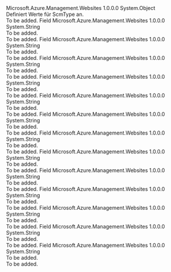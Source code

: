 <Type Name="ScmType" FullName="Microsoft.Azure.Management.WebSites.Models.ScmType">
  <TypeSignature Language="C#" Value="public static class ScmType" />
  <TypeSignature Language="ILAsm" Value=".class public auto ansi abstract sealed beforefieldinit ScmType extends System.Object" />
  <TypeSignature Language="DocId" Value="T:Microsoft.Azure.Management.WebSites.Models.ScmType" />
  <TypeSignature Language="VB.NET" Value="Public Class ScmType" />
  <TypeSignature Language="F#" Value="type ScmType = class" />
  <AssemblyInfo>
    <AssemblyName>Microsoft.Azure.Management.Websites</AssemblyName>
    <AssemblyVersion>1.0.0.0</AssemblyVersion>
  </AssemblyInfo>
  <Base>
    <BaseTypeName>System.Object</BaseTypeName>
  </Base>
  <Interfaces />
  <Docs>
    <summary>
            Definiert Werte für ScmType an.
            </summary>
    <remarks>To be added.</remarks>
  </Docs>
  <Members>
    <Member MemberName="BitbucketGit">
      <MemberSignature Language="C#" Value="public const string BitbucketGit;" />
      <MemberSignature Language="ILAsm" Value=".field public static literal string BitbucketGit" />
      <MemberSignature Language="DocId" Value="F:Microsoft.Azure.Management.WebSites.Models.ScmType.BitbucketGit" />
      <MemberSignature Language="VB.NET" Value="Public Const BitbucketGit As String " />
      <MemberSignature Language="F#" Value="val mutable BitbucketGit : string" Usage="Microsoft.Azure.Management.WebSites.Models.ScmType.BitbucketGit" />
      <MemberType>Field</MemberType>
      <AssemblyInfo>
        <AssemblyName>Microsoft.Azure.Management.Websites</AssemblyName>
        <AssemblyVersion>1.0.0.0</AssemblyVersion>
      </AssemblyInfo>
      <ReturnValue>
        <ReturnType>System.String</ReturnType>
      </ReturnValue>
      <Docs>
        <summary>To be added.</summary>
        <remarks>To be added.</remarks>
      </Docs>
    </Member>
    <Member MemberName="BitbucketHg">
      <MemberSignature Language="C#" Value="public const string BitbucketHg;" />
      <MemberSignature Language="ILAsm" Value=".field public static literal string BitbucketHg" />
      <MemberSignature Language="DocId" Value="F:Microsoft.Azure.Management.WebSites.Models.ScmType.BitbucketHg" />
      <MemberSignature Language="VB.NET" Value="Public Const BitbucketHg As String " />
      <MemberSignature Language="F#" Value="val mutable BitbucketHg : string" Usage="Microsoft.Azure.Management.WebSites.Models.ScmType.BitbucketHg" />
      <MemberType>Field</MemberType>
      <AssemblyInfo>
        <AssemblyName>Microsoft.Azure.Management.Websites</AssemblyName>
        <AssemblyVersion>1.0.0.0</AssemblyVersion>
      </AssemblyInfo>
      <ReturnValue>
        <ReturnType>System.String</ReturnType>
      </ReturnValue>
      <Docs>
        <summary>To be added.</summary>
        <remarks>To be added.</remarks>
      </Docs>
    </Member>
    <Member MemberName="CodePlexGit">
      <MemberSignature Language="C#" Value="public const string CodePlexGit;" />
      <MemberSignature Language="ILAsm" Value=".field public static literal string CodePlexGit" />
      <MemberSignature Language="DocId" Value="F:Microsoft.Azure.Management.WebSites.Models.ScmType.CodePlexGit" />
      <MemberSignature Language="VB.NET" Value="Public Const CodePlexGit As String " />
      <MemberSignature Language="F#" Value="val mutable CodePlexGit : string" Usage="Microsoft.Azure.Management.WebSites.Models.ScmType.CodePlexGit" />
      <MemberType>Field</MemberType>
      <AssemblyInfo>
        <AssemblyName>Microsoft.Azure.Management.Websites</AssemblyName>
        <AssemblyVersion>1.0.0.0</AssemblyVersion>
      </AssemblyInfo>
      <ReturnValue>
        <ReturnType>System.String</ReturnType>
      </ReturnValue>
      <Docs>
        <summary>To be added.</summary>
        <remarks>To be added.</remarks>
      </Docs>
    </Member>
    <Member MemberName="CodePlexHg">
      <MemberSignature Language="C#" Value="public const string CodePlexHg;" />
      <MemberSignature Language="ILAsm" Value=".field public static literal string CodePlexHg" />
      <MemberSignature Language="DocId" Value="F:Microsoft.Azure.Management.WebSites.Models.ScmType.CodePlexHg" />
      <MemberSignature Language="VB.NET" Value="Public Const CodePlexHg As String " />
      <MemberSignature Language="F#" Value="val mutable CodePlexHg : string" Usage="Microsoft.Azure.Management.WebSites.Models.ScmType.CodePlexHg" />
      <MemberType>Field</MemberType>
      <AssemblyInfo>
        <AssemblyName>Microsoft.Azure.Management.Websites</AssemblyName>
        <AssemblyVersion>1.0.0.0</AssemblyVersion>
      </AssemblyInfo>
      <ReturnValue>
        <ReturnType>System.String</ReturnType>
      </ReturnValue>
      <Docs>
        <summary>To be added.</summary>
        <remarks>To be added.</remarks>
      </Docs>
    </Member>
    <Member MemberName="Dropbox">
      <MemberSignature Language="C#" Value="public const string Dropbox;" />
      <MemberSignature Language="ILAsm" Value=".field public static literal string Dropbox" />
      <MemberSignature Language="DocId" Value="F:Microsoft.Azure.Management.WebSites.Models.ScmType.Dropbox" />
      <MemberSignature Language="VB.NET" Value="Public Const Dropbox As String " />
      <MemberSignature Language="F#" Value="val mutable Dropbox : string" Usage="Microsoft.Azure.Management.WebSites.Models.ScmType.Dropbox" />
      <MemberType>Field</MemberType>
      <AssemblyInfo>
        <AssemblyName>Microsoft.Azure.Management.Websites</AssemblyName>
        <AssemblyVersion>1.0.0.0</AssemblyVersion>
      </AssemblyInfo>
      <ReturnValue>
        <ReturnType>System.String</ReturnType>
      </ReturnValue>
      <Docs>
        <summary>To be added.</summary>
        <remarks>To be added.</remarks>
      </Docs>
    </Member>
    <Member MemberName="ExternalGit">
      <MemberSignature Language="C#" Value="public const string ExternalGit;" />
      <MemberSignature Language="ILAsm" Value=".field public static literal string ExternalGit" />
      <MemberSignature Language="DocId" Value="F:Microsoft.Azure.Management.WebSites.Models.ScmType.ExternalGit" />
      <MemberSignature Language="VB.NET" Value="Public Const ExternalGit As String " />
      <MemberSignature Language="F#" Value="val mutable ExternalGit : string" Usage="Microsoft.Azure.Management.WebSites.Models.ScmType.ExternalGit" />
      <MemberType>Field</MemberType>
      <AssemblyInfo>
        <AssemblyName>Microsoft.Azure.Management.Websites</AssemblyName>
        <AssemblyVersion>1.0.0.0</AssemblyVersion>
      </AssemblyInfo>
      <ReturnValue>
        <ReturnType>System.String</ReturnType>
      </ReturnValue>
      <Docs>
        <summary>To be added.</summary>
        <remarks>To be added.</remarks>
      </Docs>
    </Member>
    <Member MemberName="ExternalHg">
      <MemberSignature Language="C#" Value="public const string ExternalHg;" />
      <MemberSignature Language="ILAsm" Value=".field public static literal string ExternalHg" />
      <MemberSignature Language="DocId" Value="F:Microsoft.Azure.Management.WebSites.Models.ScmType.ExternalHg" />
      <MemberSignature Language="VB.NET" Value="Public Const ExternalHg As String " />
      <MemberSignature Language="F#" Value="val mutable ExternalHg : string" Usage="Microsoft.Azure.Management.WebSites.Models.ScmType.ExternalHg" />
      <MemberType>Field</MemberType>
      <AssemblyInfo>
        <AssemblyName>Microsoft.Azure.Management.Websites</AssemblyName>
        <AssemblyVersion>1.0.0.0</AssemblyVersion>
      </AssemblyInfo>
      <ReturnValue>
        <ReturnType>System.String</ReturnType>
      </ReturnValue>
      <Docs>
        <summary>To be added.</summary>
        <remarks>To be added.</remarks>
      </Docs>
    </Member>
    <Member MemberName="GitHub">
      <MemberSignature Language="C#" Value="public const string GitHub;" />
      <MemberSignature Language="ILAsm" Value=".field public static literal string GitHub" />
      <MemberSignature Language="DocId" Value="F:Microsoft.Azure.Management.WebSites.Models.ScmType.GitHub" />
      <MemberSignature Language="VB.NET" Value="Public Const GitHub As String " />
      <MemberSignature Language="F#" Value="val mutable GitHub : string" Usage="Microsoft.Azure.Management.WebSites.Models.ScmType.GitHub" />
      <MemberType>Field</MemberType>
      <AssemblyInfo>
        <AssemblyName>Microsoft.Azure.Management.Websites</AssemblyName>
        <AssemblyVersion>1.0.0.0</AssemblyVersion>
      </AssemblyInfo>
      <ReturnValue>
        <ReturnType>System.String</ReturnType>
      </ReturnValue>
      <Docs>
        <summary>To be added.</summary>
        <remarks>To be added.</remarks>
      </Docs>
    </Member>
    <Member MemberName="LocalGit">
      <MemberSignature Language="C#" Value="public const string LocalGit;" />
      <MemberSignature Language="ILAsm" Value=".field public static literal string LocalGit" />
      <MemberSignature Language="DocId" Value="F:Microsoft.Azure.Management.WebSites.Models.ScmType.LocalGit" />
      <MemberSignature Language="VB.NET" Value="Public Const LocalGit As String " />
      <MemberSignature Language="F#" Value="val mutable LocalGit : string" Usage="Microsoft.Azure.Management.WebSites.Models.ScmType.LocalGit" />
      <MemberType>Field</MemberType>
      <AssemblyInfo>
        <AssemblyName>Microsoft.Azure.Management.Websites</AssemblyName>
        <AssemblyVersion>1.0.0.0</AssemblyVersion>
      </AssemblyInfo>
      <ReturnValue>
        <ReturnType>System.String</ReturnType>
      </ReturnValue>
      <Docs>
        <summary>To be added.</summary>
        <remarks>To be added.</remarks>
      </Docs>
    </Member>
    <Member MemberName="None">
      <MemberSignature Language="C#" Value="public const string None;" />
      <MemberSignature Language="ILAsm" Value=".field public static literal string None" />
      <MemberSignature Language="DocId" Value="F:Microsoft.Azure.Management.WebSites.Models.ScmType.None" />
      <MemberSignature Language="VB.NET" Value="Public Const None As String " />
      <MemberSignature Language="F#" Value="val mutable None : string" Usage="Microsoft.Azure.Management.WebSites.Models.ScmType.None" />
      <MemberType>Field</MemberType>
      <AssemblyInfo>
        <AssemblyName>Microsoft.Azure.Management.Websites</AssemblyName>
        <AssemblyVersion>1.0.0.0</AssemblyVersion>
      </AssemblyInfo>
      <ReturnValue>
        <ReturnType>System.String</ReturnType>
      </ReturnValue>
      <Docs>
        <summary>To be added.</summary>
        <remarks>To be added.</remarks>
      </Docs>
    </Member>
    <Member MemberName="OneDrive">
      <MemberSignature Language="C#" Value="public const string OneDrive;" />
      <MemberSignature Language="ILAsm" Value=".field public static literal string OneDrive" />
      <MemberSignature Language="DocId" Value="F:Microsoft.Azure.Management.WebSites.Models.ScmType.OneDrive" />
      <MemberSignature Language="VB.NET" Value="Public Const OneDrive As String " />
      <MemberSignature Language="F#" Value="val mutable OneDrive : string" Usage="Microsoft.Azure.Management.WebSites.Models.ScmType.OneDrive" />
      <MemberType>Field</MemberType>
      <AssemblyInfo>
        <AssemblyName>Microsoft.Azure.Management.Websites</AssemblyName>
        <AssemblyVersion>1.0.0.0</AssemblyVersion>
      </AssemblyInfo>
      <ReturnValue>
        <ReturnType>System.String</ReturnType>
      </ReturnValue>
      <Docs>
        <summary>To be added.</summary>
        <remarks>To be added.</remarks>
      </Docs>
    </Member>
    <Member MemberName="Tfs">
      <MemberSignature Language="C#" Value="public const string Tfs;" />
      <MemberSignature Language="ILAsm" Value=".field public static literal string Tfs" />
      <MemberSignature Language="DocId" Value="F:Microsoft.Azure.Management.WebSites.Models.ScmType.Tfs" />
      <MemberSignature Language="VB.NET" Value="Public Const Tfs As String " />
      <MemberSignature Language="F#" Value="val mutable Tfs : string" Usage="Microsoft.Azure.Management.WebSites.Models.ScmType.Tfs" />
      <MemberType>Field</MemberType>
      <AssemblyInfo>
        <AssemblyName>Microsoft.Azure.Management.Websites</AssemblyName>
        <AssemblyVersion>1.0.0.0</AssemblyVersion>
      </AssemblyInfo>
      <ReturnValue>
        <ReturnType>System.String</ReturnType>
      </ReturnValue>
      <Docs>
        <summary>To be added.</summary>
        <remarks>To be added.</remarks>
      </Docs>
    </Member>
    <Member MemberName="VSO">
      <MemberSignature Language="C#" Value="public const string VSO;" />
      <MemberSignature Language="ILAsm" Value=".field public static literal string VSO" />
      <MemberSignature Language="DocId" Value="F:Microsoft.Azure.Management.WebSites.Models.ScmType.VSO" />
      <MemberSignature Language="VB.NET" Value="Public Const VSO As String " />
      <MemberSignature Language="F#" Value="val mutable VSO : string" Usage="Microsoft.Azure.Management.WebSites.Models.ScmType.VSO" />
      <MemberType>Field</MemberType>
      <AssemblyInfo>
        <AssemblyName>Microsoft.Azure.Management.Websites</AssemblyName>
        <AssemblyVersion>1.0.0.0</AssemblyVersion>
      </AssemblyInfo>
      <ReturnValue>
        <ReturnType>System.String</ReturnType>
      </ReturnValue>
      <Docs>
        <summary>To be added.</summary>
        <remarks>To be added.</remarks>
      </Docs>
    </Member>
  </Members>
</Type>